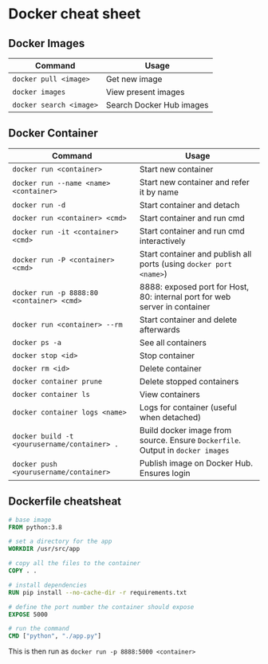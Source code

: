 # Docker cheat sheet
## Docker Images

| Command | Usage |
| --- | --- |
| `docker pull <image>` | Get new image |
| `docker images` | View present images |
| `docker search <image>` | Search Docker Hub images |

## Docker Container
| Command | Usage |
| --- | --- |
| `docker run <container>` | Start new container |
| `docker run --name <name> <container>` | Start new container and refer it by name |
| `docker run -d` | Start container and detach |
| `docker run <container> <cmd>` | Start container and run cmd |
| `docker run -it <container> <cmd>` | Start container and run cmd interactively|
| `docker run -P <container> <cmd>` | Start container and publish all ports (using `docker port <name>`)|
| `docker run -p 8888:80 <container> <cmd>` | 8888: exposed port for Host, 80: internal port for web server in container|
| `docker run <container> --rm` | Start container and delete afterwards|
| `docker ps -a` | See all containers|
| `docker stop <id>` | Stop container |
| `docker rm <id>` | Delete container|
| `docker container prune` | Delete stopped containers |
| `docker container ls` | View containers |
| `docker container logs <name>` | Logs for container (useful when detached) |
| `docker build -t <yourusername/container> .`| Build docker image from source. Ensure `Dockerfile`. Output in `docker images` |
| `docker push <yourusername/container>` | Publish image on Docker Hub. Ensures login |

## Dockerfile cheatsheat
```dockerfile
# base image
FROM python:3.8

# set a directory for the app
WORKDIR /usr/src/app

# copy all the files to the container
COPY . .

# install dependencies
RUN pip install --no-cache-dir -r requirements.txt

# define the port number the container should expose
EXPOSE 5000

# run the command
CMD ["python", "./app.py"]
```
This is then run as `docker run -p 8888:5000 <container>`
